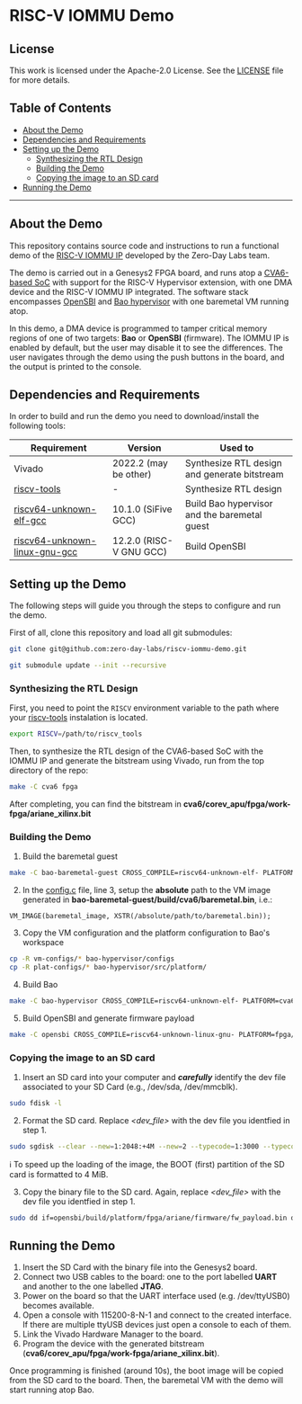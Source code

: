 # RISC-V IOMMU Demo

## License

This work is licensed under the Apache-2.0 License. See the [LICENSE](./LICENSE) file for more details.

## Table of Contents

- [About the Demo](#about-the-demo)
- [Dependencies and Requirements](#dependencies-and-requirements)
- [Setting up the Demo](#setting-up-the-demo)
    - [Synthesizing the RTL Design](#synthesizing-the-rtl-design)
    - [Building the Demo](#building-the-demo)
    - [Copying the image to an SD card](#copying-the-image-to-an-sd-card)
- [Running the Demo](#running-the-demo)

***

## About the Demo

This repository contains source code and instructions to run a functional demo of the [RISC-V IOMMU IP](https://github.com/zero-day-labs/riscv-iommu) developed by the Zero-Day Labs team. 

The demo is carried out in a Genesys2 FPGA board, and runs atop a [CVA6-based SoC](https://github.com/zero-day-labs/cva6/tree/feat/iommu-demo) with support for the RISC-V Hypervisor extension, with one DMA device and the RISC-V IOMMU IP integrated. The software stack encompasses [OpenSBI](https://github.com/riscv-software-src/opensbi) and [Bao hypervisor](https://github.com/bao-project/bao-hypervisor) with one baremetal VM running atop.

In this demo, a DMA device is programmed to tamper critical memory regions of one of two targets: **Bao** or **OpenSBI** (firmware). The IOMMU IP is enabled by default, but the user may disable it to see the differences. The user navigates through the demo using the push buttons in the board, and the output is printed to the console.

## Dependencies and Requirements

In order to build and run the demo you need to download/install the following tools:

| Requirement | Version | Used to |
| - | - | - |
| Vivado | 2022.2 (may be other) | Synthesize RTL design and generate bitstream |
| [riscv-tools](https://github.com/riscv-software-src/riscv-tools) | - | Synthesize RTL design |
| [riscv64-unknown-elf-gcc](https://static.dev.sifive.com/dev-tools/freedom-tools/v2020.08/riscv64-unknown-elf-gcc-10.1.0-2020.08.2-x86_64-linux-ubuntu14.tar.gz) | 10.1.0 (SiFive GCC) | Build Bao hypervisor and the baremetal guest |
| [riscv64-unknown-linux-gnu-gcc](https://github.com/riscv-collab/riscv-gnu-toolchain/releases/tag/2021.08.11) | 12.2.0 (RISC-V GNU GCC) | Build OpenSBI |

## Setting up the Demo

The following steps will guide you through the steps to configure and run the demo.

First of all, clone this repository and load all git submodules:

```bash
git clone git@github.com:zero-day-labs/riscv-iommu-demo.git

git submodule update --init --recursive
```

### Synthesizing the RTL Design

First, you need to point the `RISCV` environment variable to the path where your [riscv-tools](https://github.com/riscv-software-src/riscv-tools) instalation is located.

```bash
export RISCV=/path/to/riscv_tools
```

Then, to synthesize the RTL design of the CVA6-based SoC with the IOMMU IP and generate the bitstream using Vivado, run from the top directory of the repo:
```bash
make -C cva6 fpga
```

After completing, you can find the bitstream in **cva6/corev_apu/fpga/work-fpga/ariane_xilinx.bit**

### Building the Demo

1. Build the baremetal guest

```bash
make -C bao-baremetal-guest CROSS_COMPILE=riscv64-unknown-elf- PLATFORM=cva6
```

2. In the [config.c](./vm-configs/cva6-baremetal/config.c) file, line 3, setup the **absolute** path to the VM image generated in **bao-baremetal-guest/build/cva6/baremetal.bin**, i.e.:

```
VM_IMAGE(baremetal_image, XSTR(/absolute/path/to/baremetal.bin));
```

3. Copy the VM configuration and the platform configuration to Bao's workspace

```bash
cp -R vm-configs/* bao-hypervisor/configs
cp -R plat-configs/* bao-hypervisor/src/platform/
```

4. Build Bao

```bash
make -C bao-hypervisor CROSS_COMPILE=riscv64-unknown-elf- PLATFORM=cva6 CONFIG=cva6-baremetal CONFIG_BUILTIN=y
```

5. Build OpenSBI and generate firmware payload

```bash
make -C opensbi CROSS_COMPILE=riscv64-unknown-linux-gnu- PLATFORM=fpga/ariane FW_PAYLOAD=y FW_PAYLOAD_PATH=../bao-hypervisor/bin/cva6/cva6-baremetal/bao.bin
```

### Copying the image to an SD card

1. Insert an SD card into your computer and ***carefully*** identify the dev file associated to your SD Card (e.g., /dev/sda, /dev/mmcblk).
```bash
sudo fdisk -l
```

2. Format the SD card. Replace *\<dev_file\>* with the dev file you identfied in step 1. 
```bash
sudo sgdisk --clear --new=1:2048:+4M --new=2 --typecode=1:3000 --typecode=2:8300 <dev_file> -g
```
:information_source: To speed up the loading of the image, the BOOT (first) partition of the SD card is formatted to 4 MiB.

3. Copy the binary file to the SD card. Again, replace *\<dev_file\>* with the dev file you identfied in step 1. 
```bash
sudo dd if=opensbi/build/platform/fpga/ariane/firmware/fw_payload.bin of=<dev_file> oflag=sync bs=1M
```

## Running the Demo

1. Insert the SD Card with the binary file into the Genesys2 board.
2. Connect two USB cables to the board: one to the port labelled **UART** and another to the one labelled **JTAG**.
3. Power on the board so that the UART interface used (e.g. /dev/ttyUSB0) becomes available.
4. Open a console with 115200-8-N-1 and connect to the created interface. If there are multiple ttyUSB devices just open a console to each of them.
5. Link the Vivado Hardware Manager to the board.
6. Program the device with the generated bitstream (**cva6/corev_apu/fpga/work-fpga/ariane_xilinx.bit**).

Once programming is finished (around 10s), the boot image will be copied from the SD card to the board. Then, the baremetal VM with the demo will start running atop Bao.